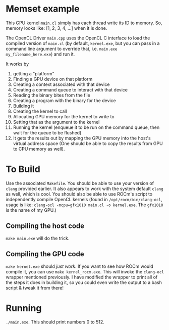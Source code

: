 # Memset example
This GPU kernel `main.cl` simply has each thread write its ID to memory. So, memory looks like:
[1, 2, 3, 4, ...] when it is done.

The OpenCL Driver `main.cpp` uses the OpenCL C interface to load the compiled version of `main.cl` (by default, `kernel.exe`, but you can pass in a command line argument to override that, i.e. `main.exe my_filename_here.exe`) and run it.

It works by
1. getting a "platform"
2. Finding a GPU device on that platform
3. Creating a context associated with that device
4. Creating a command queue to interact with that device
5. Reading the binary bites from the file 
6. Creating a program with the binary for the device
7. Building it
8. Creating the kernel to call
9. Allocating GPU memory for the kernel to write to
10. Setting that as the argument to the kernel
11. Running the kernel (enqueue it to be run on the command queue, then wait for the queue to be flushed)
12. It gets the results out by mapping the GPU memory into the host's virtual address space (One should be able to copy the results from GPU to CPU memory as well).

# To Build
Use the associated `Makefile`. You should be able to use your version of `clang` provided earlier. It also appears to work with the system default `clang` as well, which is cool. You should also be able to use ROCm's script to independently compile OpenCL kernels (found in `/opt/rocm/bin/clang-ocl`, usage is like: `clang-ocl -mcpu=gfx1010 main.cl -o kernel.exe`. The `gfx1010` is the name of my GPU.)

## Compiling the host code
`make main.exe` will do the trick.

## Compiling the GPU code
`make kernel.exe` should *just work*. If you want to see how ROCm would compile it, you can use `make kernel_rocm.exe`. This will invoke the `clang-ocl` wrapper mentioned previously. I have modified the wrapper to print all of the steps it does in building it, so you could even write the output to a bash script & tweak it from there!

# Running
`./main.exe`. This should print numbers 0 to 512.
